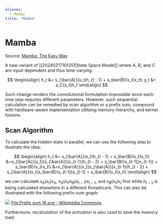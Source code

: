 ```yaml
---
aliases:
  - Mamba
title: "Mamba"
---
```


# Mamba

Source: [Mamba: The Easy Way](https://jackcook.com/2024/02/23/mamba.html)

A new variant of [[20240217101251|State Space Model]] where $A$, $B$, and $C$ are input-dependent and thus time-varying.

$$
\begin{align}
h_t &= s_{\bar{A}}(x_t)h_{t - 1} + s_\bar{B}(x_t)x_t\\
y_t &= s_C(x_t)h_t
\end{align}
$$

Such change renders the convolutional formulation impossible since each time step requires different parameters. However, such sequential calculation can be remedied by scan algorithm or a prefix sum, compound with hardware-aware implementation utilising memory hierarchy, and kernel fusions.

## Scan Algorithm

To calculate the hidden state in parallel, we can use the following step to illustrate the idea:

$$
\begin{align}
h_t &= s_{\bar{A}}(x_t)h_{t - 1} + s_\bar{B}(x_t)x_t\\
&=s_{\bar{A}}(x_t)(s_{\bar{A}}(x_{t-1})h_{t - 2} + s_\bar{B}(x_{t-1})x_{t-1}) + s_\bar{B}(x_t)x_t\\
&=s_{\bar{A}}(x_t)s_{\bar{A}}(x_{t-1})h_{t - 2} + s_{\bar{A}}(x_t)s_\bar{B}(x_{t-1})x_{t-1} + s_\bar{B}(x_t)x_t\\
\end{align}
$$

we can calculate $s_{\bar{A}}(x_t)s_{\bar{A}}$, $s_{\bar{A}}(x_t)s_\bar{B}(x_{t-1})x_{t-1}$, and $s_\bar{B}(x_t)x_t$ first while $h_{t-2}$ is being calculated elsewhere in a different thread/core. This can also be illustrated with the following prefix-sum graph:

![](https://upload.wikimedia.org/wikipedia/commons/thumb/8/81/Prefix_sum_16.svg/1152px-Prefix_sum_16.svg.png?20110422025912)
[File:Prefix sum 16.svg - Wikimedia Commons](https://commons.wikimedia.org/w/index.php?curid=14985743)

Furthermore, recalculation of the activation is also used to save the memory load.